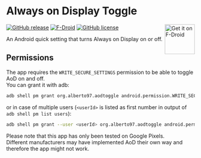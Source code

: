 # Always on Display Toggle

[<img src="https://fdroid.gitlab.io/artwork/badge/get-it-on.png"
     alt="Get it on F-Droid"
     height="80"
     align="right">](https://f-droid.org/packages/org.alberto97.aodtoggle/)

[![GitHub release](https://img.shields.io/github/release/Alberto97/AlwaysOnDisplayToggle.svg?logo=github)](https://github.com/Alberto97/AlwaysOnDisplayToggle/releases/latest)
[![F-Droid](https://img.shields.io/f-droid/v/org.alberto97.aodtoggle.svg?logo=F-Droid)](https://f-droid.org/en/packages/org.alberto97.aodtoggle/)
[![GitHub license](https://img.shields.io/github/license/Alberto97/AlwaysOnDisplayToggle)](https://github.com/Alberto97/AlwaysOnDisplayToggle/blob/master/LICENSE)

An Android quick setting that turns Always on Display on or off.

## Permissions

The app requires the ```WRITE_SECURE_SETTINGS``` permission to be able to toggle AoD on and off.\
You can grant it with adb:

```bash
adb shell pm grant org.alberto97.aodtoggle android.permission.WRITE_SECURE_SETTINGS
```
or in case of multiple users (`<userId>` is listed as first number in output of `adb shell pm list users`):
```bash
adb shell pm grant --user <userId> org.alberto97.aodtoggle android.permission.WRITE_SECURE_SETTINGS
```

Please note that this app has only been tested on Google Pixels.\
Different manufacturers may have implemented AoD their own way and therefore the app might not work.
